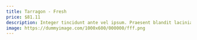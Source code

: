 ```yaml
---
title: Tarragon - Fresh
price: $81.11
description: Integer tincidunt ante vel ipsum. Praesent blandit lacinia erat. Vestibulum sed magna at nunc commodo placerat.
image: https://dummyimage.com/1000x600/000000/fff.png
---
```

